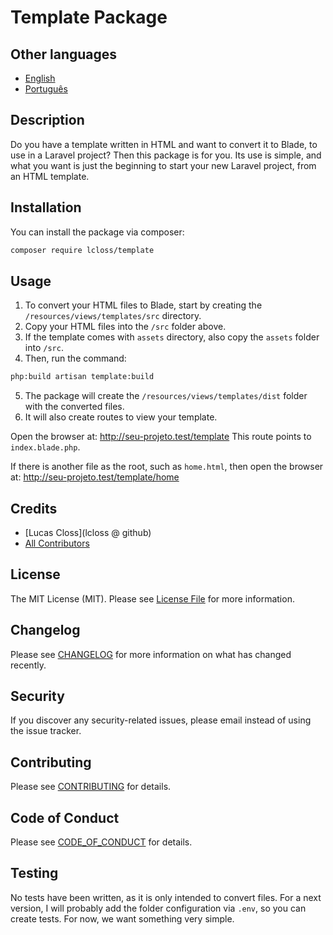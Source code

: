 # Template Package

## Other languages

- [English](README.md)
- [Português](README-pt.md)

## Description

Do you have a template written in HTML and want to convert it to Blade, to use in a Laravel project?
Then this package is for you. Its use is simple, and what you want is just the beginning to start your new Laravel project, from an HTML template.

## Installation

You can install the package via composer:

```bash
composer require lcloss/template
```

## Usage

1. To convert your HTML files to Blade, start by creating the `/resources/views/templates/src` directory.
2. Copy your HTML files into the `/src` folder above.
3. If the template comes with `assets` directory, also copy the `assets` folder into `/src`.
4. Then, run the command:
```bash
php:build artisan template:build
```
5. The package will create the `/resources/views/templates/dist` folder with the converted files.
6. It will also create routes to view your template.

Open the browser at: http://seu-projeto.test/template
This route points to `index.blade.php`.

If there is another file as the root, such as `home.html`, then open the browser at:
http://seu-projeto.test/template/home

## Credits

- [Lucas Closs](lcloss @ github)
- [All Contributors](../../contributors)

## License

The MIT License (MIT). Please see [License File](LICENSE.md) for more information.

## Changelog

Please see [CHANGELOG](CHANGELOG.md) for more information on what has changed recently.

## Security

If you discover any security-related issues, please email
instead of using the issue tracker.

## Contributing

Please see [CONTRIBUTING](CONTRIBUTING.md) for details.

## Code of Conduct

Please see [CODE_OF_CONDUCT](CODE_OF_CONDUCT.md) for details.

## Testing

No tests have been written, as it is only intended to convert files.
For a next version, I will probably add the folder configuration via `.env`, so you can create tests.
For now, we want something very simple.
